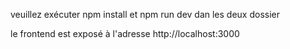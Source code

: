 veuillez exécuter npm install et npm run dev dan les deux dossier

le frontend est exposé à l'adresse http://localhost:3000
